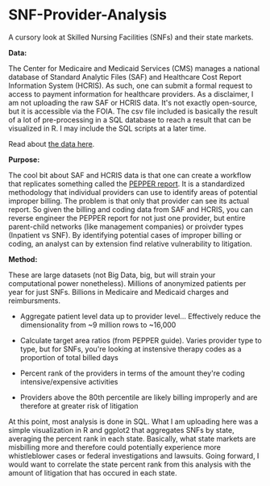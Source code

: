 # SNF-Provider-Analysis
A cursory look at Skilled Nursing Facilities (SNFs) and their state markets.

**Data:**

The Center for Medicaire and Medicaid Services (CMS) manages a national database of Standard Analytic Files (SAF) and Healthcare Cost Report Information System (HCRIS).  As such, one can submit a formal request to access to payment information for healthcare providers. As a disclaimer, I am not uploading the raw SAF or HCRIS data.  It's not exactly open-source, but it is accessible via the FOIA.  The csv file included is basically the result of a lot of pre-processing in a SQL database to reach a result that can be visualized in R.  I may include the SQL scripts at a later time.

Read about [the data here](https://www.cms.gov/Research-Statistics-Data-and-Systems/Downloadable-Public-Use-Files/Cost-Reports/).
  
**Purpose:**

The cool bit about SAF and HCRIS data is that one can create a workflow that replicates something called the [PEPPER report](https://www.pepperresources.org/Portals/0/Documents/PEPPER/SNF/SNFPEPPERUsersGuide_Edition4.pdf).  It is a standardized methodology that individual providers can use to identify areas of potential improper billing.  The problem is that only that provider can see its actual report.  So given the billing and coding data from SAF and HCRIS, you can reverse engineer the PEPPER report for not just one provider, but entire parent-child networks (like management companies) or proivder types (Inpatient vs SNF).  By identifying potential cases of improper billing or coding, an analyst can by extension find relative vulnerability to litigation.
  
**Method:**

These are large datasets (not Big Data, big, but will strain your computational power nonetheless).  Millions of anonymized patients per year for just SNFs.  Billions in Medicaire and Medicaid charges and reimbursments. 

* Aggregate patient level data up to provider level... Effectively reduce the dimensionality from ~9 million rows to ~16,000
  
* Calculate target area ratios (from PEPPER guide).  Varies provider type to type, but for SNFs, you're looking at instensive therapy codes as a proportion of total billed days
  
* Percent rank of the providers in terms of the amount they're coding intensive/expensive activities
  
* Providers above the 80th percentile are likely billing improperly and are therefore at greater risk of litigation
  
At this point, most analysis is done in SQL.  What I am uploading here was a simple visualization in R and ggplot2 that aggregates SNFs by state, averaging the percent rank in each state.  Basically, what state markets are misbilling more and therefore could potentially experience more whistleblower cases or federal investigations and lawsuits.  Going forward, I would want to correlate the state percent rank from this analysis with the amount of litigation that has occured in each state.
